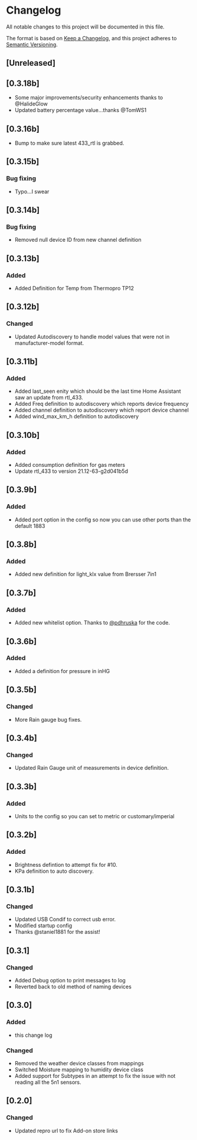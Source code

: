 # Changelog
All notable changes to this project will be documented in this file.

The format is based on [Keep a Changelog](https://keepachangelog.com/en/1.0.0/),
and this project adheres to [Semantic Versioning](https://semver.org/spec/v2.0.0.html).

## [Unreleased]

## [0.3.18b]
- Some major improvements/security enhancements thanks to @HalideGlow
- Updated battery percentage value...thanks @TomWS1

## [0.3.16b]
- Bump to make sure latest 433_rtl is grabbed.

## [0.3.15b]
### Bug fixing
- Typo...I swear

## [0.3.14b]
### Bug fixing
- Removed null device ID from new channel definition

## [0.3.13b]
### Added
- Added Definition for Temp from Thermopro TP12

## [0.3.12b]
### Changed
- Updated Autodiscovery to handle model values that were not in manufacturer-model format. 

## [0.3.11b]
### Added
- Added last_seen enity which should be the last time Home Assistant saw an update from 
  rtl_433.
- Added Freq definition to autodiscovery which reports device frequency
- Added channel definition to autodiscovery which report device channel 
- Added wind_max_km_h definition to autodiscovery

## [0.3.10b]
### Added
- Added consumption definition for gas meters
- Update rtl_433 to version 21.12-63-g2d041b5d

## [0.3.9b]
### Added
- Added port option in the config so now you can use other ports than the default 1883

## [0.3.8b]
### Added
- Added new definition for light_klx value from Brersser 7in1

## [0.3.7b]
### Added
- Added new whitelist option. Thanks to [@pdhruska](https://github.com/pdhruska) for the code.

## [0.3.6b]
### Added
- Added a definition for pressure in inHG 

## [0.3.5b]
### Changed
- More Rain gauge bug fixes. 

## [0.3.4b]
### Changed
- Updated Rain Gauge unit of measurements in device definition.

## [0.3.3b]
### Added
- Units to the config so you can set to metric or customary/imperial  

## [0.3.2b]
### Added
- Brightness defintion to attempt fix for #10. 
- KPa definition to auto discovery. 

## [0.3.1b]
### Changed
- Updated USB Condif to correct usb error. 
- Modified startup config
- Thanks @staniel1881 for the assist!

## [0.3.1]
### Changed
- Added Debug option to print messages to log
- Reverted back to old method of naming devices

## [0.3.0]
### Added
- this change log
### Changed
- Removed the weather device classes from mappings
- Switched Moisture mapping to humidity device class
- Added support for Subtypes in an attempt to fix the issue with not reading all the 5n1 sensors. 


## [0.2.0]
### Changed
- Updated repro url to fix Add-on store links
